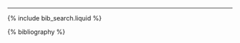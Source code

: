 <!-- ---
layout: page
permalink: /publications/
title: publications
description: publications by categories in reversed chronological order. generated by jekyll-scholar.
nav: true
nav_order: 2 -->
---

<!-- _pages/publications.md -->

<!-- Bibsearch Feature -->

{% include bib_search.liquid %}

<div class="publications">

{% bibliography %}

</div>
